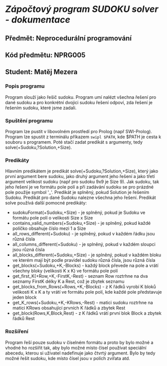 # ***Zápočtový program SUDOKU solver - dokumentace***
## **Předmět: Neprocedurální programování**
## **Kód předmětu: NPRG005**
## **Student: Matěj Mezera**
### **Popis programu**
Program slouží jako řešič sudoku. Program umí nalézt všechna řešení pro dané sudoku a pro konkrétní dvojici sudoku řešení odpoví, zda řešení je řešením sudoku, které jsme zadali.
### **Spuštění programu**
Program lze pustit v libovolném prostředí pro Prolog (např SWI-Prolog). Program lze spustit z terminálu příkazem ``swipl $PATH``, kde $PATH je cesta k souboru s programem. Poté stačí zadat predikát s argumenty, tedy solve(+Sudoku,?Solution,+Size).
### **Predikáty**
Hlavním predikátem je predikát solve(+Sudoku,?Solution,+Size), který jako první argument bere sudoku, jako druhý argument jeho řešení a jako třetí argument velikost sudoku (např pro sudoku 9x9 je Size 9). Jak sudoku, tak jeho řešení je ve formátu pole polí a při zadávání sudoku se pro prázdné pole použije symbol '_'. Predikát je splněný, pokud Solution je řešením Sudoku. Predikát pro dané Sudoku nalezne všechna jeho řešení. Predikát solve používá další pomocné predikáty:
- sudokuFormat(+Sudoku,+Size) - je splněný, pokud je Sudoku ve formátu pole polí o velikosti Size x Size
- contains_valid_numbers(+Sudoku,+Size) - je splněný, pokud každé políčko obsahuje číslo mezi 1 a Size
- all_rows_different(+Sudoku) - je splněný, pokud v každém řádku jsou různá čísla
- all_columns_different(+Sudoku) - je splněný, pokud v každém sloupci jsou různá čísla
- all_blocks_different(+Sudoku,+Size) - je splněný, pokud v každém bloku ve kterém mají být podle pravidel sudoku různá čísla, jsou různá čísla
- get_blocks(+Sudoku,+K,-Blocks) - každý block převede na pole a vrátí všechny bloky (velikosti K x K) ve formátu pole polí
- get_first_K(+Row,+K,-FirstK,-Rest) - seznam Row roztrhne na dva seznamy FirstK délky K a Rest, což je zbytek seznamu
- get_blocks_from_Rows(+Rows,+K,-Blocks) - z K řádků vyrobí K bloků velikosti K x K a ty vrátí ve formátu pole polí, kde každé pole představuje jeden block
- get_K_rows(+Sudoku,+K,-KRows,-Rest) - matici sudoku roztrhne na matici KRows obsahující prvních K řádků a zbytek Rest
- get_block(Rows,K,Block,Rest) - z K řádků vrátí první blok Block a zbytek řádků Rest
### **Rozšíření**
Program řeší pouze sudoku v číselném formátu a proto by bylo možné a vhodné ho rozšířit tak, aby bylo možné místo čísel používat speciální abecedu, kterou si uživatel nadefinuje jako čtvrtý argument. Bylo by tedy možné řešit sudoku, kde místo čísel jsou v polích zvířata atd.